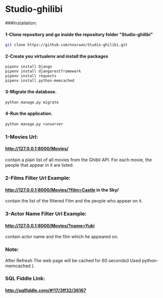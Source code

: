 # Studio-ghilibi

###Installation:
#### 1-Clone repository and go inside the repository folder "Studio-ghilibi"
```bash
git clone https://github.com/nouraan/Studio-ghilibi.git 
```
#### 2-Create you virtualenv and install the packages
```bash
pipenv install Django
pipenv install djangorestframework
pipenv install requests
pipenv install python-memcached
```
#### 3-Migrate the database.
```bash
python manage.py migrate
```
#### 4-Run the application.
```bash
python manage.py runserver
```

### 1-Movies Url:
#### http://127.0.0.1:8000/Movies/
contain a plain list of all movies from the Ghibli API. For each movie, the people that appear in it are listed.


### 2-Films Filter Url Example:
#### http://127.0.0.1:8000/Movies/?film=Castle in the Sky/
contain the list of the filtered Film and the people who appear on it. 

### 3-Actor Name Filter Url Example:
#### http://127.0.0.1:8000/Movies/?name=Yuki
contain actor name and the film which he appeared on.

### Note:
After Refresh The web page  will be cached for 60 seconds(I Used python-memcached ).

### SQL Fiddle Link:
#### http://sqlfiddle.com/#!17/3ff32/36167
